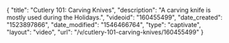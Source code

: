 {
    "title": "Cutlery 101: Carving Knives",
    "description": "A carving knife is mostly used during the Holidays.",
    "videoid": "160455499",
    "date_created": "1523897866",
    "date_modified": "1546466764",
    "type": "captivate",
    "layout": "video",
    "url": "\/v\/cutlery-101-carving-knives\/160455499"
}
